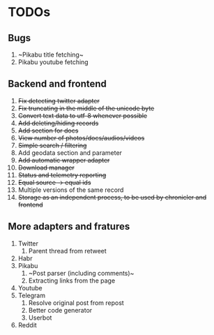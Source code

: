 # TODOs

## Bugs

1. ~Pikabu title fetching~
2. Pikabu youtube fetching

## Backend and frontend

1. ~~Fix detecting twitter adapter~~
2. ~~Fix truncating in the middle of the unicode byte~~
3. ~~Convert text data to utf-8 whenever possible~~
4. ~~Add deleting/hiding records~~
5. ~~Add section for docs~~
6. ~~View number of photos/docs/audios/videos~~
7. ~~Simple search / filtering~~
8. Add geodata section and parameter
9. ~~Add automatic wrapper adapter~~
10. ~~Download manager~~
11. ~~Status and telemetry reporting~~
12. ~~Equal source -> equal ids~~
14. Multiple versions of the same record
15. ~~Storage as an independent process, to be used by chronicler and frontend~~

## More adapters and fratures

1. Twitter
   1. Parent thread from retweet
2. Habr
3. Pikabu
   1. ~Post parser (including comments)~
   2. Extracting links from the page
4. Youtube
5. Telegram
   1. Resolve original post from repost
   2. Better code generator
   3. Userbot
6. Reddit
